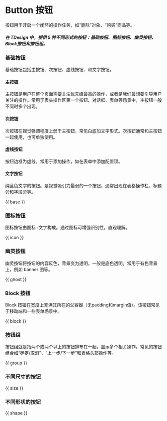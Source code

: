 # Button 按钮

按钮用于开启一个闭环的操作任务，如“删除”对象、“购买”商品等。

##### 在 TDesign 中，提供 5 种不同形式的按钮：基础按钮、图标按钮、幽灵按钮、Block按钮和按钮组。

### 基础按钮

基础按钮包括主按钮、次按钮、虚线按钮、和文字按钮。

#### 主按钮

主按钮是用户在整个页面需要关注优先级最高的操作，或者是我们最想要引导用户关注的操作。常用于表头操作区第一个按钮、对话框、表单等场景中，主按钮一般不同时多个出现。

#### 次按钮

次按钮在视觉强调程度上弱于主按钮，常见白底加文字形式。次按钮通常和主按钮一起使用，也可单独使用。

#### 虚线按钮

按钮边框为虚线。常用于添加操作，如在表单中添加配置项。

#### 文字按钮

纯蓝色文字的按钮。是视觉吸引力最弱的一个按钮，通常出现在表格操作栏，标题旁和字段旁等。

{{ base }}

<!-- #### 跟随按钮

跟随另外一个主按钮做辅助搭配使用，一般不单独出现。

{{ follow }} -->

### 图标按钮

图标按钮由图标+文字构成。通过图标可增强识别性，直观理解。

{{ icon }}

### 幽灵按钮

幽灵按钮将按钮的内容反色，背景变为透明，一般是底色透明。常用于有色背景上，例如 banner 图等。

{{ ghost }}

### Block 按钮

Block 按钮在宽度上充满其所在的父容器（无padding和margin值）。该按钮常见于移动端和一些表单场景中。

{{ block }}

### 按钮组

按钮组就是指两个或两个以上的按钮排布在一起，显示多个相关操作。常见的按钮组合如“确定/取消”、“上一步/下一步”和表格头部操作等。

{{ group }}

### 不同尺寸的按钮

{{ size }}

### 不同形状的按钮

{{ shape }}
